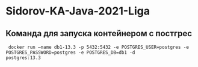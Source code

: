 # Sidorov-KA-Java-2021-Liga
## Команда для запуска контейнером с постгрес
```
 docker run —name db1-13.3 -p 5432:5432 -e POSTGRES_USER=postgres -e POSTGRES_PASSWORD=postgres -e POSTGRES_DB=db1 -d
postgres:13.3
```

